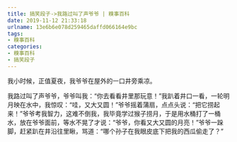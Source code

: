 ```yaml
---
title: 搞笑段子->我路过叫了声爷爷 | 糗事百科
date: 2019-11-12 21:33:18
urlname: 13e6b6e078d259465daffd066164e9bc
tags: 
- 糗事百科
categories:
- 糗事百科
- 搞笑段子
---
```

我小时候，正值夏夜，我爷爷在屋外的一口井旁乘凉。

我路过叫了声爷爷，爷爷叫我：“你去看看井里那玩意！”我趴着井口一看，一轮明月映在水中，我惊叹：“哇，又大又圆！”爷爷摇着蒲扇，点点头说：“把它捞起来！”爷爷考我智力，这难不倒我，我毕竟学过猴子捞月，于是用水桶打了一桶水，放在爷爷面前，等水不晃了才说：“爷爷，你看又大又圆的月亮！”爷爷一跺脚，赶紧趴在井沿往里瞅，骂道：“哪个孙子在我眼皮底下把我的西瓜偷走了？”



